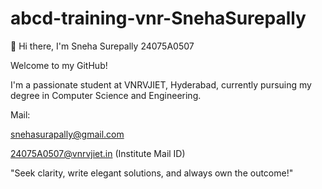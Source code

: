 # abcd-training-vnr-SnehaSurepally

👋 Hi there, I'm Sneha Surepally 24075A0507

Welcome to my GitHub!

I'm a passionate student at VNRVJIET, Hyderabad, currently pursuing my degree in Computer Science and Engineering.

Mail:

snehasurapally@gmail.com

24075A0507@vnrvjiet.in (Institute Mail ID)

"Seek clarity, write elegant solutions, and always own the outcome!"
